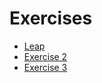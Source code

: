 # Exercises

* [Leap](leap/leap_instructions.md)
* [Exercise 2](something)
* [Exercise 3](something_else)
